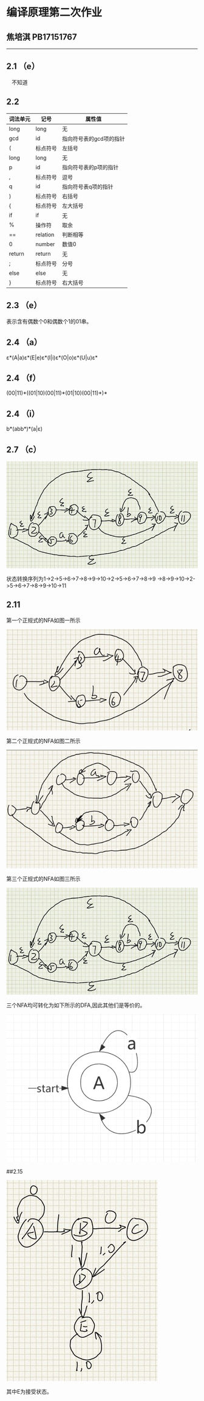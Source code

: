 # 编译原理第二次作业

## 焦培淇  PB17151767

---
## 2.1 （e）
&emsp;不知道

## 2.2
| 词法单元 | 记号 | 属性值 |
| --- | --- | --- |
| long | long | 无 |
| gcd | id | 指向符号表的gcd项的指针 |
| ( | 标点符号 | 左括号 |
| long | long | 无 |
| p | id | 指向符号表的p项的指针 |
| ,  | 标点符号 |  逗号  |
| q  | id |  指向符号表q项的指针  |
| )  | 标点符号 |  右括号  |
| {  | 标点符号 |  左大括号  |
| if  | if | 无 |
| %  | 操作符 |  取余  |
| ==  | relation |  判断相等  |
| 0  | number |  数值0  |
| return  | return | 无 |
| ;  | 标点符号 |  分号  |
| else  | else | 无 |
| }  | 标点符号 |  右大括号  |

## 2.3 （e）
表示含有偶数个0和偶数个1的01串。

## 2.4 （a）
&epsilon;\*(A|a)&epsilon;\*(E|e)&epsilon;\*(I|i)&epsilon;\*(O|o)&epsilon;\*(U|u)&epsilon;\*

## 2.4 （f）
(00|11)\*((01|10)(00|11)\*(01|10)(00|11)\*)\*

## 2.4 （i）
b\*(abb*)\*(a|&epsilon;)

## 2.7 （c）
![图1](https://github.com/jpq6699/hellloworld/blob/master/2.7c.jpg?raw=true)

状态转换序列为1->2->5->6->7->8->9->10->2->5->6->7->8->9
->8->9->10->2->5->6->7->8->9->10->11
## 2.11 
第一个正规式的NFA如图一所示

![图1](https://github.com/jpq6699/hellloworld/blob/master/2.11(1).jpg?raw=true)

第二个正规式的NFA如图二所示

![图2](https://github.com/jpq6699/hellloworld/blob/master/2.11(2).jpg?raw=true)

第三个正规式的NFA如图三所示

![图1](https://github.com/jpq6699/hellloworld/blob/master/2.7c.jpg?raw=true)

三个NFA均可转化为如下所示的DFA,因此其他们是等价的。

![图1](https://github.com/jpq6699/hellloworld/blob/master/2.11(4).PNG?raw=true)

##2.15

![图1](https://github.com/jpq6699/hellloworld/blob/master/2.15.jpg?raw=true)

其中E为接受状态。